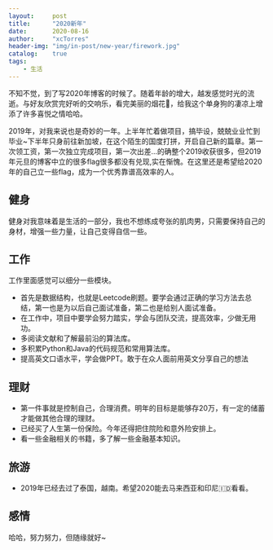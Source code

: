 ```yaml
---
layout:     post
title:      "2020新年"
date:       2020-08-16
author:     "xcTorres"
header-img: "img/in-post/new-year/firework.jpg"
catalog:    true
tags:
    - 生活
--- 
```


不知不觉，到了写2020年博客的时候了。随着年龄的增大，越发感觉时光的流逝。与好友欣赏完好听的交响乐，看完美丽的烟花🎇，给我这个单身狗的凄凉上增添了许多喜悦之情哈哈。  

2019年，对我来说也是奇妙的一年。上半年忙着做项目，搞毕设，兢兢业业忙到毕业~下半年只身前往新加坡，在这个陌生的国度打拼，开启自己新的篇章。第一次领工资，第一次独立完成项目，第一次出差...的确整个2019收获很多，但2019年元旦的博客中立的很多flag很多都没有兑现,实在惭愧。在这里还是希望给2020年的自己立一些flag，成为一个优秀靠谱高效率的人。  

## 健身
健身对我意味着是生活的一部分，我也不想练成夸张的肌肉男，只需要保持自己的身材，增强一些力量，让自己变得自信一些。  

## 工作
工作里面感觉可以细分一些模块。
- 首先是数据结构，也就是Leetcode刷题。要学会通过正确的学习方法去总结，第一也是为以后自己面试准备，第二也是给别人面试准备。
- 在工作中，项目中要学会努力踏实，学会与团队交流，提高效率，少做无用功。
- 多阅读文献和了解最前沿的算法库。
- 多积累Python和Java的代码规范和常用算法库。
- 提高英文口语水平，学会做PPT。敢于在众人面前用英文分享自己的想法

## 理财
- 第一件事就是控制自己，合理消费。明年的目标是能够存20万，有一定的储蓄才能做其他合理的理财。 
- 已经买了人生第一份保险。今年还得把住院险和意外险安排上。
- 看一些金融相关的书籍，多了解一些金融基本知识。

## 旅游
- 2019年已经去过了泰国，越南。希望2020能去马来西亚和印尼🇮🇩看看。

## 感情  
哈哈，努力努力，但随缘就好~
